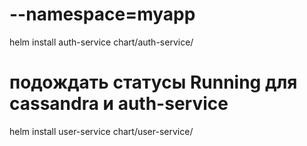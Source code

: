 # --namespace=myapp

helm install auth-service chart/auth-service/

# подождать статусы Running для cassandra и auth-service

helm install user-service chart/user-service/

